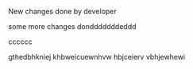 New changes done by developer

some more changes dondddddddeddd


cccccc

gthedbhkniej
khbweicuewnhvw
hbjceierv
vbhjewhewi

